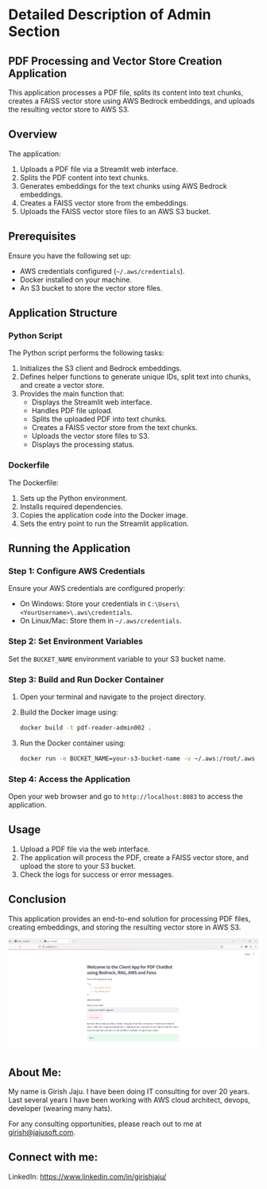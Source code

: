# Detailed Description of Admin Section

## PDF Processing and Vector Store Creation Application

This application processes a PDF file, splits its content into text chunks, creates a FAISS vector store using AWS Bedrock embeddings, and uploads the resulting vector store to AWS S3.

## Overview

The application:

1. Uploads a PDF file via a Streamlit web interface.
2. Splits the PDF content into text chunks.
3. Generates embeddings for the text chunks using AWS Bedrock embeddings.
4. Creates a FAISS vector store from the embeddings.
5. Uploads the FAISS vector store files to an AWS S3 bucket.

## Prerequisites

Ensure you have the following set up:

- AWS credentials configured (`~/.aws/credentials`).
- Docker installed on your machine.
- An S3 bucket to store the vector store files.

## Application Structure

### Python Script

The Python script performs the following tasks:

1. Initializes the S3 client and Bedrock embeddings.
2. Defines helper functions to generate unique IDs, split text into chunks, and create a vector store.
3. Provides the main function that:
   - Displays the Streamlit web interface.
   - Handles PDF file upload.
   - Splits the uploaded PDF into text chunks.
   - Creates a FAISS vector store from the text chunks.
   - Uploads the vector store files to S3.
   - Displays the processing status.

### Dockerfile

The Dockerfile:

1. Sets up the Python environment.
2. Installs required dependencies.
3. Copies the application code into the Docker image.
4. Sets the entry point to run the Streamlit application.

## Running the Application

### Step 1: Configure AWS Credentials

Ensure your AWS credentials are configured properly:

- On Windows: Store your credentials in `C:\Users\<YourUsername>\.aws\credentials`.
- On Linux/Mac: Store them in `~/.aws/credentials`.

### Step 2: Set Environment Variables

Set the `BUCKET_NAME` environment variable to your S3 bucket name.

### Step 3: Build and Run Docker Container

1. Open your terminal and navigate to the project directory.
2. Build the Docker image using:

   ```sh
   docker build -t pdf-reader-admin002 .
   ```

3. Run the Docker container using:

   ```sh
   docker run -e BUCKET_NAME=your-s3-bucket-name -v ~/.aws:/root/.aws -p 8083:8083 -it pdf-reader-admin002
   ```

### Step 4: Access the Application

Open your web browser and go to `http://localhost:8083` to access the application.

## Usage

1. Upload a PDF file via the web interface.
2. The application will process the PDF, create a FAISS vector store, and upload the store to your S3 bucket.
3. Check the logs for success or error messages.

## Conclusion

This application provides an end-to-end solution for processing PDF files, creating embeddings, and storing the resulting vector store in AWS S3.

![PDF Processing Workflow](final-image.png)

## About Me:

My name is Girish Jaju. I have been doing IT consulting for over 20 years. Last several years I have been working with AWS cloud architect, devops, developer (wearing many hats).

For any consulting opportunities, please reach out to me at girish@jajusoft.com.

## Connect with me:

LinkedIn: https://www.linkedin.com/in/girishjaju/
